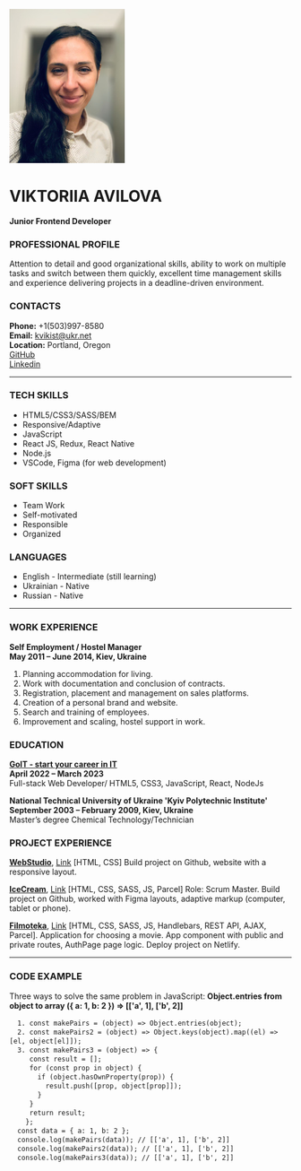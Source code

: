 ![Photo](./cv_photo.jpg)
# **VIKTORIIA AVILOVA**
**Junior Frontend Developer** 

### PROFESSIONAL PROFILE
Attention to detail and good organizational skills, ability to work on multiple tasks and switch between them quickly, excellent time management skills and experience delivering projects in a deadline-driven environment.

### CONTACTS
**Phone:** +1(503)997-8580\
**Email:** kvikist@ukr.net\
**Location:** Portland, Oregon\
[GitHub](https://github.com/AVViktoria?tab=repositories)\
[Linkedin](https://www.linkedin.com/in/viktoriiaavilova/)

----------------

### TECH SKILLS
* HTML5/CSS3/SASS/BEM
* Responsive/Adaptive
* JavaScript
* React JS, Redux, React Native
* Node.js
* VSCode, Figma (for web development)

### SOFT SKILLS
* Team Work
* Self-motivated
* Responsible
* Organized

### LANGUAGES
* English - Intermediate (still learning)
* Ukrainian - Native
* Russian - Native

--------------------
### WORK EXPERIENCE
**Self Employment / Hostel Manager**\
**May 2011 – June 2014, Kiev, Ukraine**
1. Planning accommodation for living.
2. Work with documentation and conclusion of contracts.
3. Registration, placement and management on sales platforms.
4. Creation of a personal brand and website.
5. Search and training of employees.
6. Improvement and scaling, hostel support in work.

### EDUCATION
**[GoIT - start your career in IT](https://goit.global/us/)**\
**April 2022 – March 2023**\
Full-stack Web Developer/
HTML5, CSS3, JavaScript, React, NodeJs

**National Technical University of Ukraine 'Kyiv Polytechnic Institute'**\
**September 2003 – February 2009, Kiev, Ukraine**\
Master’s degree Chemical Technology/Technician
### PROJECT EXPERIENCE
**[WebStudio](http://avviktoria.github.io/goit-markup-hw-08/)**, [Link](https://github.com/AVViktoria/goit-markup-hw-08) [HTML, CSS] 
Build project on Github, website with a responsive layout.

**[IceCream](https://avviktoria.github.io/IceCream/)**, [Link](https://github.com/AVViktoria/IceCream) [HTML, CSS, SASS, JS, Parcel]
Role: Scrum Master. Build project on Github, worked with Figma layouts, adaptive markup (computer, tablet or phone).

**[Filmoteka](https://avviktoria.github.io/Filmoteka-Project/)**, [Link](https://github.com/AVViktoria/Filmoteka-Project) [HTML, CSS, SASS, JS, Handlebars, REST API, AJAX, Parcel]. Application for choosing a movie.
App component with public and private routes, AuthPage page logic. Deploy project on Netlify.

-----------------------

### CODE EXAMPLE
Three ways to solve the same problem in JavaScript:
**Object.entries from object to array ({ a: 1, b: 2 }) => [['a', 1], ['b', 2]]**
```
  1. const makePairs = (object) => Object.entries(object);
  2. const makePairs2 = (object) => Object.keys(object).map((el) => [el, object[el]]);
  3. const makePairs3 = (object) => {
     const result = [];
     for (const prop in object) {
       if (object.hasOwnProperty(prop)) {
         result.push([prop, object[prop]]);
       }
     }
     return result;
    };
  const data = { a: 1, b: 2 };
  console.log(makePairs(data)); // [['a', 1], ['b', 2]]
  console.log(makePairs2(data)); // [['a', 1], ['b', 2]]
  console.log(makePairs3(data)); // [['a', 1], ['b', 2]]
```